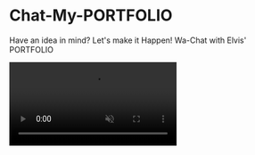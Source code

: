 # Chat-My-PORTFOLIO
Have an idea in mind?  Let's make it Happen! Wa-Chat with Elvis' PORTFOLIO

<video autoplay muted>
  <source src="your-video-file.mp4" type="video/mp4">
  Your browser does not support the video tag.
</video>
